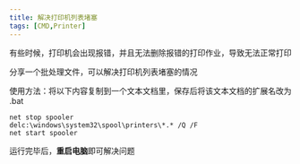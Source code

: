 ```yaml
---
title: 解决打印机列表堵塞
tags: [CMD,Printer]
---
```


有些时候，打印机会出现报错，并且无法删除报错的打印作业，导致无法正常打印

分享一个批处理文件，可以解决打印机列表堵塞的情况

使用方法：将以下内容复制到一个文本文档里，保存后将该文本文档的扩展名改为 .bat

    net stop spooler
    delc:\windows\system32\spool\printers\*.* /Q /F
    net start spooler

运行完毕后，**重启电脑**即可解决问题